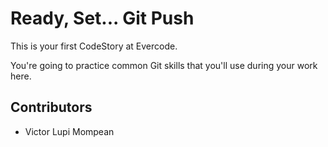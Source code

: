 
# Ready, Set... Git Push

This is your first CodeStory at Evercode.

You're going to practice common Git skills that you'll use during your work here.

## Contributors

- Victor Lupi Mompean
